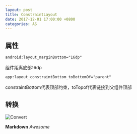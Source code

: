 ```yaml
---
layout: post  
title: ConstraintLayout  
date: 2017-12-01 17:00:00 +0800 
categories: AS  
---  
```


## 属性


```XML
android:layout_marginBottom="16dp"
```
组件距离底部16dp
```XML
app:layout_constraintBottom_toBottomOf="parent"
```
constraintBottom代表顶部约束，toTopof代表链接到父组件顶部

## 转换

![Convert](https://cvbnt.github.io/assets/images/ConstrainLayout/Convert.PNG)

**Markdown**
*Awesome*